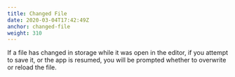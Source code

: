 ```yaml
---
title: Changed File
date: 2020-03-04T17:42:49Z
anchor: changed-file
weight: 310
---
```


If a file has changed in storage while it was open in the editor, if
you attempt to save it, or the app is resumed, you will be prompted
whether to overwrite or reload the file.
